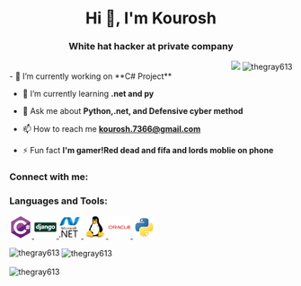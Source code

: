 <h1 align="center">Hi 👋, I'm Kourosh</h1>
<h3 align="center">White hat hacker at private company</h3>

<div style="text-align: right;">
  <img src="https://i.pinimg.com/originals/d5/34/05/d53405ec19c25a96bcb2b68d34e9ce3b.gif">
<img src="https://komarev.com/ghpvc/?username=thegray613&label=Profile%20views&color=0e75b6&style=flat" alt="thegray613" />
</div> 
- 🔭 I’m currently working on **C# Project**

- 🌱 I’m currently learning **.net and py**

- 💬 Ask me about **Python,.net, and Defensive cyber method**

- 📫 How to reach me **kourosh.7366@gmail.com**

- ⚡ Fun fact **I'm gamer!Red dead and fifa and lords moblie on phone**

<h3 align="left">Connect with me:</h3>
<p align="left">
</p>

<h3 align="left">Languages and Tools:</h3>
<p align="left"> <a href="https://www.w3schools.com/cs/" target="_blank" rel="noreferrer"> <img src="https://raw.githubusercontent.com/devicons/devicon/master/icons/csharp/csharp-original.svg" alt="csharp" width="40" height="40"/> </a> <a href="https://www.djangoproject.com/" target="_blank" rel="noreferrer"> <img src="https://raw.githubusercontent.com/devicons/devicon/master/icons/django/django-original.svg" alt="django" width="40" height="40"/> </a> <a href="https://dotnet.microsoft.com/" target="_blank" rel="noreferrer"> <img src="https://raw.githubusercontent.com/devicons/devicon/master/icons/dot-net/dot-net-original-wordmark.svg" alt="dotnet" width="40" height="40"/> </a> <a href="https://www.linux.org/" target="_blank" rel="noreferrer"> <img src="https://raw.githubusercontent.com/devicons/devicon/master/icons/linux/linux-original.svg" alt="linux" width="40" height="40"/> </a> <a href="https://www.oracle.com/" target="_blank" rel="noreferrer"> <img src="https://raw.githubusercontent.com/devicons/devicon/master/icons/oracle/oracle-original.svg" alt="oracle" width="40" height="40"/> </a> <a href="https://www.python.org" target="_blank" rel="noreferrer"> <img src="https://raw.githubusercontent.com/devicons/devicon/master/icons/python/python-original.svg" alt="python" width="40" height="40"/> </a> </p>

<p><img align="left" src="https://github-readme-stats.vercel.app/api/top-langs?username=thegray613&show_icons=true&locale=en&layout=compact" alt="thegray613" /></p>

<p>&nbsp;<img align="center" src="https://github-readme-stats.vercel.app/api?username=thegray613&show_icons=true&locale=en" alt="thegray613" /></p>

<p><img align="center" src="https://github-readme-streak-stats.herokuapp.com/?user=thegray613&" alt="thegray613" /></p>
